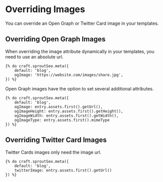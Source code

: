 # Overriding Images

You can override an Open Graph or Twitter Card image in your templates.  

## Overriding Open Graph Images

When overriding the image attribute dynamically in your templates, you need to use an absolute url.

``` twig
{% do craft.sproutSeo.meta({ 
	default: 'blog',
	ogImage: 'https://website.com/images/share.jpg',
}) %}
```

Open Graph images have the option to set several additional attributes.

``` twig
{% do craft.sproutSeo.meta({ 
	default: 'blog',
	ogImage: entry.assets.first().getUrl(),
	ogImageHeight: entry.assets.first().getHeight(),
	ogImageWidth: entry.assets.first().getWidth(),
	ogImageType: entry.assets.first().mimeType
}) %}
```

## Overriding Twitter Card Images

Twitter Cards images only need the image url.

``` twig
{% do craft.sproutSeo.meta({ 
	default: 'blog',	
	twitterImage: entry.assets.first().getUrl()
}) %}
```